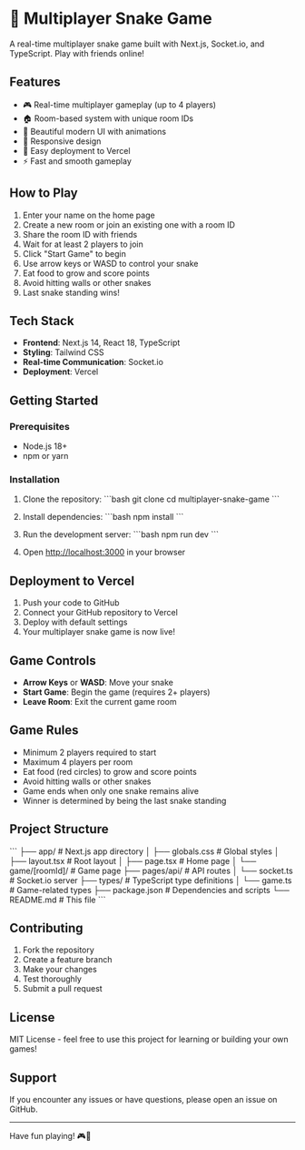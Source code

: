 # 🐍 Multiplayer Snake Game

A real-time multiplayer snake game built with Next.js, Socket.io, and TypeScript. Play with friends online!

## Features

- 🎮 Real-time multiplayer gameplay (up to 4 players)
- 🏠 Room-based system with unique room IDs
- 🎨 Beautiful modern UI with animations
- 📱 Responsive design
- 🚀 Easy deployment to Vercel
- ⚡ Fast and smooth gameplay

## How to Play

1. Enter your name on the home page
2. Create a new room or join an existing one with a room ID
3. Share the room ID with friends
4. Wait for at least 2 players to join
5. Click "Start Game" to begin
6. Use arrow keys or WASD to control your snake
7. Eat food to grow and score points
8. Avoid hitting walls or other snakes
9. Last snake standing wins!

## Tech Stack

- **Frontend**: Next.js 14, React 18, TypeScript
- **Styling**: Tailwind CSS
- **Real-time Communication**: Socket.io
- **Deployment**: Vercel

## Getting Started

### Prerequisites

- Node.js 18+ 
- npm or yarn

### Installation

1. Clone the repository:
\`\`\`bash
git clone <your-repo-url>
cd multiplayer-snake-game
\`\`\`

2. Install dependencies:
\`\`\`bash
npm install
\`\`\`

3. Run the development server:
\`\`\`bash
npm run dev
\`\`\`

4. Open [http://localhost:3000](http://localhost:3000) in your browser

## Deployment to Vercel

1. Push your code to GitHub
2. Connect your GitHub repository to Vercel
3. Deploy with default settings
4. Your multiplayer snake game is now live!

## Game Controls

- **Arrow Keys** or **WASD**: Move your snake
- **Start Game**: Begin the game (requires 2+ players)
- **Leave Room**: Exit the current game room

## Game Rules

- Minimum 2 players required to start
- Maximum 4 players per room
- Eat food (red circles) to grow and score points
- Avoid hitting walls or other snakes
- Game ends when only one snake remains alive
- Winner is determined by being the last snake standing

## Project Structure

\`\`\`
├── app/                    # Next.js app directory
│   ├── globals.css        # Global styles
│   ├── layout.tsx         # Root layout
│   ├── page.tsx           # Home page
│   └── game/[roomId]/     # Game page
├── pages/api/             # API routes
│   └── socket.ts          # Socket.io server
├── types/                 # TypeScript type definitions
│   └── game.ts           # Game-related types
├── package.json          # Dependencies and scripts
└── README.md             # This file
\`\`\`

## Contributing

1. Fork the repository
2. Create a feature branch
3. Make your changes
4. Test thoroughly
5. Submit a pull request

## License

MIT License - feel free to use this project for learning or building your own games!

## Support

If you encounter any issues or have questions, please open an issue on GitHub.

---

Have fun playing! 🎮🐍 